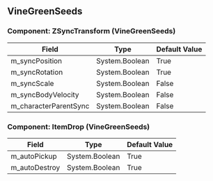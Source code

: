 ## VineGreenSeeds

### Component: ZSyncTransform (VineGreenSeeds)

|Field|Type|Default Value|
|-----|----|-------------|
|m_syncPosition|System.Boolean|True|
|m_syncRotation|System.Boolean|True|
|m_syncScale|System.Boolean|False|
|m_syncBodyVelocity|System.Boolean|False|
|m_characterParentSync|System.Boolean|False|

### Component: ItemDrop (VineGreenSeeds)

|Field|Type|Default Value|
|-----|----|-------------|
|m_autoPickup|System.Boolean|True|
|m_autoDestroy|System.Boolean|True|

